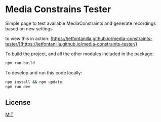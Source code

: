 # Media Constrains Tester
Simple page to test available MediaConstraints and generate recordings based on new settings

to view this in action: [https://jetfontanilla.github.io/media-constraints-tester/](https://jetfontanilla.github.io/media-constraints-tester/)

To build the project, and all the other modules included in the package:

```bash
npm run build
```

To develop and run this code locally:

```bash
npm install && npm update
npm run dev
```


## License

[MIT](LICENSE)